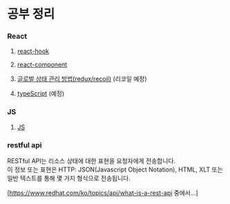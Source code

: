 # 공부 정리

### React
1. <a href="https://github.com/namnamu/namnamu/edit/main/document/react-hook.md">react-hook</a>

2. <a href="https://github.com/namnamu/namnamu/edit/main/document/react-component.md">react-component</a>

3. <a href="https://github.com/namnamu/namnamu/edit/main/document/react-recoil.md">글로벌 상태 관리 방법(redux/recoil)</a> (리코일 예정)

4. <a href="https://github.com/namnamu/namnamu/edit/main/document/type-script.md">typeScript</a> (예정)

### JS
1. <a href="https://github.com/namnamu/namnamu/edit/main/document/js.md">JS</a>

### restful api
RESTful API는 리소스 상태에 대한 표현을 요청자에게 전송합니다.   
이 정보 또는 표현은 HTTP: JSON(Javascript Object Notation), HTML, XLT 또는 일반 텍스트를 통해 몇 가지 형식으로 전송됩니다.   
    
[https://www.redhat.com/ko/topics/api/what-is-a-rest-api 중에서...]
